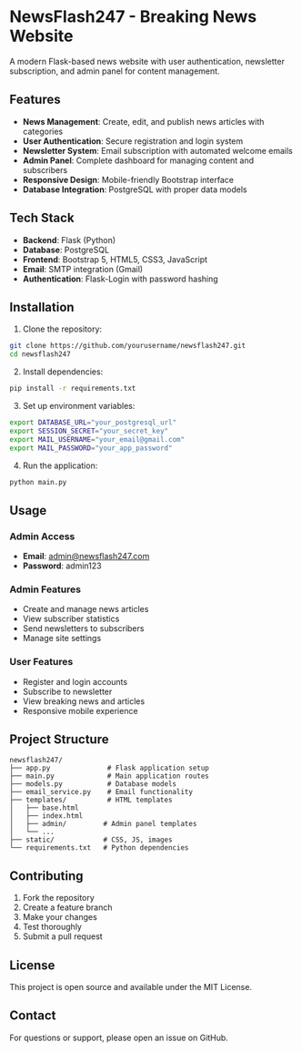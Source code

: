 # NewsFlash247 - Breaking News Website

A modern Flask-based news website with user authentication, newsletter subscription, and admin panel for content management.

## Features

- **News Management**: Create, edit, and publish news articles with categories
- **User Authentication**: Secure registration and login system
- **Newsletter System**: Email subscription with automated welcome emails
- **Admin Panel**: Complete dashboard for managing content and subscribers
- **Responsive Design**: Mobile-friendly Bootstrap interface
- **Database Integration**: PostgreSQL with proper data models

## Tech Stack

- **Backend**: Flask (Python)
- **Database**: PostgreSQL
- **Frontend**: Bootstrap 5, HTML5, CSS3, JavaScript
- **Email**: SMTP integration (Gmail)
- **Authentication**: Flask-Login with password hashing

## Installation

1. Clone the repository:
```bash
git clone https://github.com/yourusername/newsflash247.git
cd newsflash247
```

2. Install dependencies:
```bash
pip install -r requirements.txt
```

3. Set up environment variables:
```bash
export DATABASE_URL="your_postgresql_url"
export SESSION_SECRET="your_secret_key"
export MAIL_USERNAME="your_email@gmail.com"
export MAIL_PASSWORD="your_app_password"
```

4. Run the application:
```bash
python main.py
```

## Usage

### Admin Access
- **Email**: admin@newsflash247.com
- **Password**: admin123

### Admin Features
- Create and manage news articles
- View subscriber statistics
- Send newsletters to subscribers
- Manage site settings

### User Features
- Register and login accounts
- Subscribe to newsletter
- View breaking news and articles
- Responsive mobile experience

## Project Structure

```
newsflash247/
├── app.py              # Flask application setup
├── main.py             # Main application routes
├── models.py           # Database models
├── email_service.py    # Email functionality
├── templates/          # HTML templates
│   ├── base.html
│   ├── index.html
│   ├── admin/         # Admin panel templates
│   └── ...
├── static/            # CSS, JS, images
└── requirements.txt   # Python dependencies
```

## Contributing

1. Fork the repository
2. Create a feature branch
3. Make your changes
4. Test thoroughly
5. Submit a pull request

## License

This project is open source and available under the MIT License.

## Contact

For questions or support, please open an issue on GitHub.